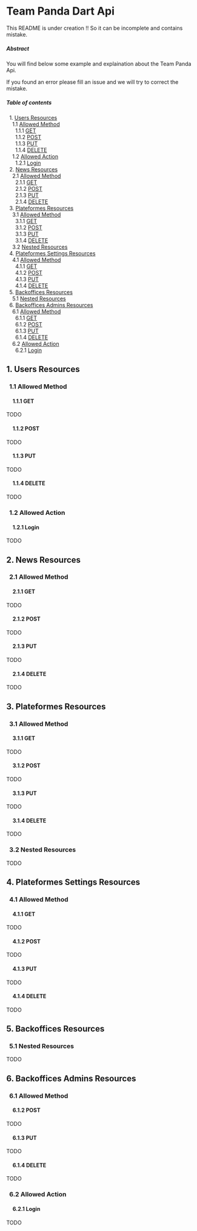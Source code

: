 # Team Panda Dart Api

This README is under creation !! So it can be incomplete and contains mistake.

##### Abstract

You will find below some example and explaination about the Team Panda Api.

If you found an error please fill an issue and we will try to correct the mistake.

##### Table of contents

&nbsp; 1. [Users Resources](#usersresources)  
&nbsp;&nbsp;&nbsp; 1.1 [Allowed Method](#usersallowedmethod)  
&nbsp;&nbsp;&nbsp;&nbsp;&nbsp; 1.1.1 [GET](#usersgetmethod)  
&nbsp;&nbsp;&nbsp;&nbsp;&nbsp; 1.1.2 [POST](#userspostmethod)  
&nbsp;&nbsp;&nbsp;&nbsp;&nbsp; 1.1.3 [PUT](#usersputmethod)  
&nbsp;&nbsp;&nbsp;&nbsp;&nbsp; 1.1.4 [DELETE](#usersdeletemethod)  
&nbsp;&nbsp;&nbsp; 1.2 [Allowed Action](#usersallowedaction)  
&nbsp;&nbsp;&nbsp;&nbsp;&nbsp; 1.2.1 [Login](#usersloginaction)  
&nbsp; 2. [News Resources](#newsresources)  
&nbsp;&nbsp;&nbsp; 2.1 [Allowed Method](#newsallowedmethod)  
&nbsp;&nbsp;&nbsp;&nbsp;&nbsp; 2.1.1 [GET](#newsgetmethod)  
&nbsp;&nbsp;&nbsp;&nbsp;&nbsp; 2.1.2 [POST](#newspostmethod)  
&nbsp;&nbsp;&nbsp;&nbsp;&nbsp; 2.1.3 [PUT](#newsputmethod)  
&nbsp;&nbsp;&nbsp;&nbsp;&nbsp; 2.1.4 [DELETE](#newsdeletemethod)  
&nbsp; 3. [Plateformes Resources](#plateformesresources)  
&nbsp;&nbsp;&nbsp; 3.1 [Allowed Method](#plateformesallowedmethod)  
&nbsp;&nbsp;&nbsp;&nbsp;&nbsp; 3.1.1 [GET](#plateformesgetmethod)  
&nbsp;&nbsp;&nbsp;&nbsp;&nbsp; 3.1.2 [POST](#plateformespostmethod)  
&nbsp;&nbsp;&nbsp;&nbsp;&nbsp; 3.1.3 [PUT](#plateformesputmethod)  
&nbsp;&nbsp;&nbsp;&nbsp;&nbsp; 3.1.4 [DELETE](#plateformesdeletemethod)  
&nbsp;&nbsp;&nbsp; 3.2 [Nested Resources](#plateformesnestedresources)  
&nbsp; 4. [Plateformes Settings Resources](#plateformessettingsresources)  
&nbsp;&nbsp;&nbsp; 4.1 [Allowed Method](#plateformessettingsallowedmethod)  
&nbsp;&nbsp;&nbsp;&nbsp;&nbsp; 4.1.1 [GET](#plateformessettingsgetmethod)  
&nbsp;&nbsp;&nbsp;&nbsp;&nbsp; 4.1.2 [POST](#plateformessettingspostmethod)  
&nbsp;&nbsp;&nbsp;&nbsp;&nbsp; 4.1.3 [PUT](#plateformessettingsputmethod)  
&nbsp;&nbsp;&nbsp;&nbsp;&nbsp; 4.1.4 [DELETE](#plateformessettingsdeletemethod)  
&nbsp; 5. [Backoffices Resources](#backofficesresources)  
&nbsp;&nbsp;&nbsp; 5.1 [Nested Resources](#backofficesnestedresources)  
&nbsp; 6. [Backoffices Admins Resources](#backofficesadminsresources)  
&nbsp;&nbsp;&nbsp; 6.1 [Allowed Method](#backofficesadminsallowedmethod)  
&nbsp;&nbsp;&nbsp;&nbsp;&nbsp; 6.1.1 [GET](#backofficesadminsgetmethod)  
&nbsp;&nbsp;&nbsp;&nbsp;&nbsp; 6.1.2 [POST](#backofficesadminspostmethod)  
&nbsp;&nbsp;&nbsp;&nbsp;&nbsp; 6.1.3 [PUT](#backofficesadminsputmethod)  
&nbsp;&nbsp;&nbsp;&nbsp;&nbsp; 6.1.4 [DELETE](#backofficesadminsdeletemethod)  
&nbsp;&nbsp;&nbsp; 6.2 [Allowed Action](#backofficesadminsallowedaction)  
&nbsp;&nbsp;&nbsp;&nbsp;&nbsp; 6.2.1 [Login](#backofficesadminsloginaction)  


## <a name="usersresources"></a> 1. Users Resources  

### &nbsp; <a name="usersallowedmethod"></a> 1.1 Allowed Method

#### &nbsp;&nbsp;&nbsp;&nbsp; <a name="usersgetmethod"></a> 1.1.1 GET

TODO

#### &nbsp;&nbsp;&nbsp;&nbsp; <a name="userspostmethod"></a> 1.1.2 POST

TODO

#### &nbsp;&nbsp;&nbsp;&nbsp; <a name="usersputmethod"></a> 1.1.3 PUT

TODO

#### &nbsp;&nbsp;&nbsp;&nbsp; <a name="usersdeletemethod"></a> 1.1.4 DELETE

TODO

### &nbsp; <a name="usersallowedaction"></a> 1.2 Allowed Action

#### &nbsp;&nbsp;&nbsp;&nbsp; <a name="usersloginaction"></a> 1.2.1 Login

TODO

## <a name="newsresources"></a> 2. News Resources  

### &nbsp; <a name="newsallowedmethod"></a> 2.1 Allowed Method

#### &nbsp;&nbsp;&nbsp;&nbsp; <a name="newsgetmethod"></a> 2.1.1 GET

TODO

#### &nbsp;&nbsp;&nbsp;&nbsp; <a name="newspostmethod"></a> 2.1.2 POST

TODO

#### &nbsp;&nbsp;&nbsp;&nbsp; <a name="newsputmethod"></a> 2.1.3 PUT

TODO

#### &nbsp;&nbsp;&nbsp;&nbsp; <a name="newsdeletemethod"></a> 2.1.4 DELETE

TODO

## <a name="plateformesresources"></a> 3. Plateformes Resources  

### &nbsp; <a name="plateformesallowedmethod"></a> 3.1 Allowed Method

#### &nbsp;&nbsp;&nbsp;&nbsp; <a name="plateformesgetmethod"></a> 3.1.1 GET

TODO

#### &nbsp;&nbsp;&nbsp;&nbsp; <a name="plateformespostmethod"></a> 3.1.2 POST

TODO

#### &nbsp;&nbsp;&nbsp;&nbsp; <a name="plateformesputmethod"></a> 3.1.3 PUT

TODO

#### &nbsp;&nbsp;&nbsp;&nbsp; <a name="plateformesdeletemethod"></a> 3.1.4 DELETE

TODO

### &nbsp; <a name="plateformesnestedresources"></a> 3.2 Nested Resources

TODO

## <a name="plateformessettingsresources"></a> 4. Plateformes Settings Resources

### &nbsp; <a name="plateformessettingsallowedmethod"></a> 4.1 Allowed Method

#### &nbsp;&nbsp;&nbsp;&nbsp; <a name="plateformessettingsgetmethod"></a> 4.1.1 GET

TODO

#### &nbsp;&nbsp;&nbsp;&nbsp; <a name="plateformessettingspostmethod"></a> 4.1.2 POST

TODO

#### &nbsp;&nbsp;&nbsp;&nbsp; <a name="plateformessettingsputmethod"></a> 4.1.3 PUT

TODO

#### &nbsp;&nbsp;&nbsp;&nbsp; <a name="plateformessettingsdeletemethod"></a> 4.1.4 DELETE

TODO

## <a name="backofficesresources"></a> 5. Backoffices Resources  

### &nbsp; <a name="backofficesnestedresources"></a> 5.1 Nested Resources

TODO

## <a name="backofficesadminsresources"></a> 6. Backoffices Admins Resources  

### &nbsp; <a name="backofficesadminsallowedmethod"></a> 6.1 Allowed Method

#### &nbsp;&nbsp;&nbsp;&nbsp; <a name="backofficesadminspostmethod"></a> 6.1.2 POST

TODO

#### &nbsp;&nbsp;&nbsp;&nbsp; <a name="backofficesadminsputmethod"></a> 6.1.3 PUT

TODO

#### &nbsp;&nbsp;&nbsp;&nbsp; <a name="backofficesadminsdeletemethod"></a> 6.1.4 DELETE

TODO

### &nbsp; <a name="backofficesadminsallowedaction"></a> 6.2 Allowed Action

#### &nbsp;&nbsp;&nbsp;&nbsp; <a name="backofficesadminsloginaction"></a> 6.2.1 Login

TODO

